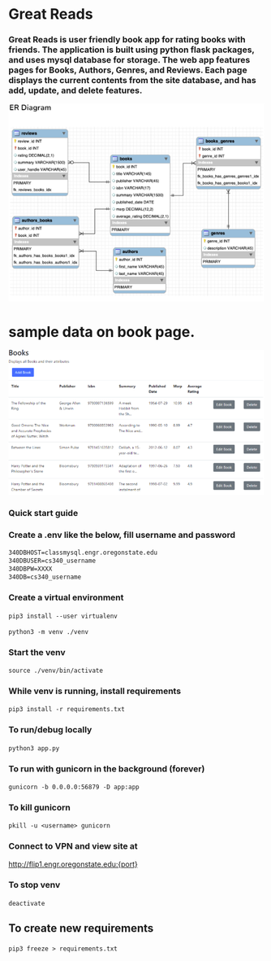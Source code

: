 # Great Reads

### Great Reads is user friendly book app for rating books with friends. The application is built using python flask packages, and uses mysql database for storage. The web app features pages for Books, Authors, Genres, and Reviews. Each page displays the current contents from the site database, and has add, update, and delete features. 

 ![alt text](https://github.com/spencerlwahlstrom/greatreads/blob/main/ERD.PNG)
 
 # sample data on book page.
 
 
 ![alt text](https://github.com/spencerlwahlstrom/greatreads/blob/main/books.PNG)

### Quick start guide

### Create a .env like the below, fill username and password
```
340DBHOST=classmysql.engr.oregonstate.edu
340DBUSER=cs340_username
340DBPW=XXXX
340DB=cs340_username
```

### Create a virtual environment

`pip3 install --user virtualenv`

`python3 -m venv ./venv`

### Start the venv
`source ./venv/bin/activate`

### While venv is running, install requirements
`pip3 install -r requirements.txt`

### To run/debug locally
`python3 app.py`

### To run with gunicorn in the background (forever)
`gunicorn -b 0.0.0.0:56879 -D app:app`

### To kill gunicorn
`pkill -u <username> gunicorn`

### Connect to VPN and view site at 
http://flip1.engr.oregonstate.edu:{port}

### To stop venv
`deactivate`

## To create new requirements
`pip3 freeze > requirements.txt`
